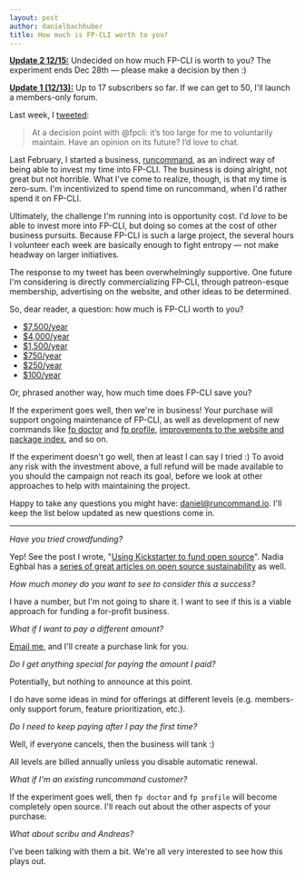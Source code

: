 ```yaml
---
layout: post
author: danielbachhuber
title: How much is FP-CLI worth to you?
---
```


**[Update 2 12/15:](https://twitter.com/fpcli/status/809352614580080640)** Undecided on how much FP-CLI is worth to you? The experiment ends Dec 28th — please make a decision by then :)

**[Update 1 (12/13):](https://twitter.com/fpcli/status/808687676010287105)** Up to 17 subscribers so far. If we can get to 50, I'll launch a members-only forum.

Last week, I [tweeted](https://twitter.com/danielbachhuber/status/806539537610481664):

> At a decision point with @fpcli: it’s too large for me to voluntarily maintain. Have an opinion on its future? I’d love to chat.

Last February, I started a business, [runcommand](https://runcommand.io/), as an indirect way of being able to invest my time into FP-CLI. The business is doing alright, not great but not horrible. What I've come to realize, though, is that my time is zero-sum. I'm incentivized to spend time on runcommand, when I'd rather spend it on FP-CLI.

Ultimately, the challenge I'm running into is opportunity cost. I'd *love* to be able to invest more into FP-CLI, but doing so comes at the cost of other business pursuits. Because FP-CLI is such a large project, the several hours I volunteer each week are basically enough to fight entropy — not make headway on larger initiatives.

The response to my tweet has been overwhelmingly supportive. One future I'm considering is directly commercializing FP-CLI, through patreon-esque membership, advertising on the website, and other ideas to be determined.

So, dear reader, a question: how much is FP-CLI worth to you?

* [$7,500/year](https://runcommand.memberful.com/checkout?plan=17529)
* [$4,000/year](https://runcommand.memberful.com/checkout?plan=17577)
* [$1,500/year](https://runcommand.memberful.com/checkout?plan=17528)
* [$750/year](https://runcommand.memberful.com/checkout?plan=17553)
* [$250/year](https://runcommand.memberful.com/checkout?plan=17552)
* [$100/year](https://runcommand.memberful.com/checkout?plan=17526)

Or, phrased another way, how much time does FP-CLI save you?

If the experiment goes well, then we're in business! Your purchase will support ongoing maintenance of FP-CLI, as well as development of new commands like [fp doctor](https://runcommand.io/fp/doctor/) and [fp profile](https://runcommand.io/fp/profile/), [improvements to the website and package index](https://fp-cli.org/docs/wish-list/), and so on.

If the experiment doesn't go well, then at least I can say I tried :) To avoid any risk with the investment above, a full refund will be made available to you should the campaign not reach its goal, before we look at other approaches to help with maintaining the project.

Happy to take any questions you might have: [daniel@runcommand.io](mailto:daniel@runcommand.io). I'll keep the list below updated as new questions come in.

***

*Have you tried crowdfunding?*

Yep! See the post I wrote, "[Using Kickstarter to fund open source](https://poststatus.com/kickstarter-open-source-project/)". Nadia Eghbal has a [series of great articles on open source sustainability](http://nadiaeghbal.com/oss) as well.

*How much money do you want to see to consider this a success?*

I have a number, but I'm not going to share it. I want to see if this is a viable approach for funding a for-profit business.

*What if I want to pay a different amount?*

[Email me](mailto:daniel@runcommand.io), and I'll create a purchase link for you.

*Do I get anything special for paying the amount I paid?*

Potentially, but nothing to announce at this point.

I do have some ideas in mind for offerings at different levels (e.g. members-only support forum, feature prioritization, etc.).

*Do I need to keep paying after I pay the first time?*

Well, if everyone cancels, then the business will tank :)

All levels are billed annually unless you disable automatic renewal.

*What if I'm an existing runcommand customer?*

If the experiment goes well, then `fp doctor` and `fp profile` will become completely open source. I'll reach out about the other aspects of your purchase.

*What about scribu and Andreas?*

I've been talking with them a bit. We're all very interested to see how this plays out.
